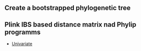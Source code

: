 ## Create a bootstrapped phylogenetic tree
**Plink IBS based distance matrix nad Phylip programms**
----------------------------------------------------------------
- [Univariate](https://htmlpreview.github.io/?https://github.com/Mehdimomen/GenPred_2/blob/master/ACL_Genomic_Prediction.html)
